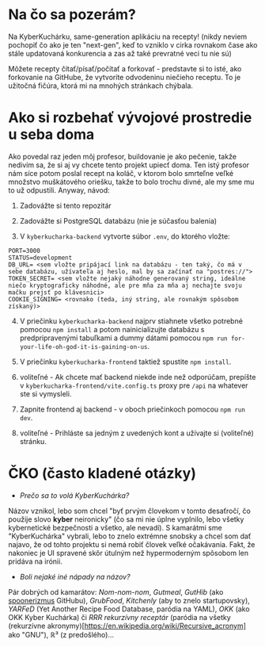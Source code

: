 # Na čo sa pozerám?
Na KyberKuchárku, same-generation aplikáciu na recepty! (nikdy neviem pochopiť čo ako je ten "next-gen", keď to vzniklo v cirka rovnakom čase ako stále updatovaná konkurencia a zas až také prevratné veci tu nie sú)

Môžete recepty čítať/písať/počítať a forkovať - predstavte si to isté, ako forkovanie na GitHube, že vytvoríte odvodeninu niečieho receptu. To je užitočná fičúra, ktorá mi na mnohých stránkach chýbala.

# Ako si rozbehať vývojové prostredie u seba doma
Ako povedal raz jeden môj profesor, buildovanie je ako pečenie, takže nedivím sa, že si aj vy chcete tento projekt upiecť doma. Ten istý profesor nám síce potom poslal recept na koláč, v ktorom bolo smrteľne veľké množstvo muškátového oriešku, takže to bolo trochu divné, ale my sme mu to už odpustili. Anyway, návod:

1. Zadovážte si tento repozitár

2. Zadovážte si PostgreSQL databázu (nie je súčasťou balenia)

3. V `kyberkucharka-backend` vytvorte súbor `.env`, do ktorého vložte: 
```
PORT=3000
STATUS=development
DB_URL= <sem vložte pripájací link na databázu - ten taký, čo má v sebe databázu, užívateľa aj heslo, mal by sa začínať na "postres://">
TOKEN_SECRET= <sem vložte nejaký náhodne generovaný string, ideálne niečo kryptograficky náhodné, ale pre mňa za mňa aj nechajte svoju mačku prejsť po klávesnici>
COOKIE_SIGNING= <rovnako (teda, iný string, ale rovnakým spôsobom získaný)>
```

4. V priečinku `kyberkucharka-backend` najprv stiahnete všetko potrebné pomocou `npm install` a potom nainicializujte databázu s predpripravenými tabuľkami a dummy dátami pomocou `npm run for-your-life-oh-god-it-is-gaining-on-us`.

5. V priečinku `kyberkucharka-frontend` taktiež spustite `npm install`.

6. voliteľné - Ak chcete mať backend niekde inde než odporúčam, prepíšte v `kyberkucharka-frontend/vite.config.ts` proxy pre `/api` na whatever ste si vymysleli.  

7. Zapnite frontend aj backend - v oboch priečinkoch pomocou `npm run dev`. 

8. voliteľné - Prihláste sa jedným z uvedených kont a užívajte si (voliteľné) stránku.

# ČKO (často kladené otázky)
- *Prečo sa to volá KyberKuchárka?*

Názov vznikol, lebo som chcel "byť prvým človekom v tomto desaťročí, čo použije slovo **kyber** neironicky" (čo sa mi nie úplne vyplnilo, lebo všetky kybernetické bezpečnosti a všetko, ale nevadí). S kamarátmi sme "KyberKuchárka" vybrali, lebo to znelo extrémne snobsky a chcel som dať najavo, že od tohto projektu si nemá robiť človek veľké očakávania. Fakt, že nakoniec je UI spravené skôr útulným než hypermoderným spôsobom len pridáva na irónii.

- *Boli nejaké iné nápady na názov?*

Pár dobrých od kamarátov: *Nom-nom-nom*, *Gutmeal*, *GutHib* (ako [spoonerizmus](https://en.wikipedia.org/wiki/Spoonerism) GitHubu), *GrubFood*, *Kitchenly* (aby to znelo startupovsky), *YARFeD* (Yet Another Recipe Food Database, paródia na YAML), *OKK* (ako OKK Kyber Kuchárka) či *RRR rekurzívny receptár* (paródia na všetky (rekurzívne akronymy)[https://en.wikipedia.org/wiki/Recursive_acronym] ako "GNU"), ℝ³ (z predošlého)...
